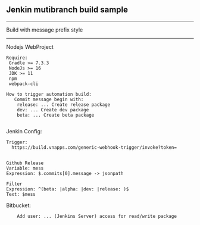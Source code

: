## Jenkin mutibranch build sample ##

****************************************
 Build with message prefix style
****************************************

Nodejs WebProject
```
Require:
 Gradle >= 7.3.3
 NodeJs >= 16
 JDK >= 11
 npm
 webpack-cli

How to trigger automation build:  
   Commit message begin with:
    release: ... Create release package
    dev: ... Create dev package
    beta: ... Create beta package
     
```

Jenkin Config:

```
Trigger:
  https://build.vnapps.com/generic-webhook-trigger/invoke?token=


Github Release 
Variable: mess
Expression: $.commits[0].message -> jsonpath 
  
Filter
Expression: ^(beta: |alpha: |dev: |release: )$
Text: $mess  

```

Bitbucket:
```
    Add user: ... (Jenkins Server) access for read/write package
```
